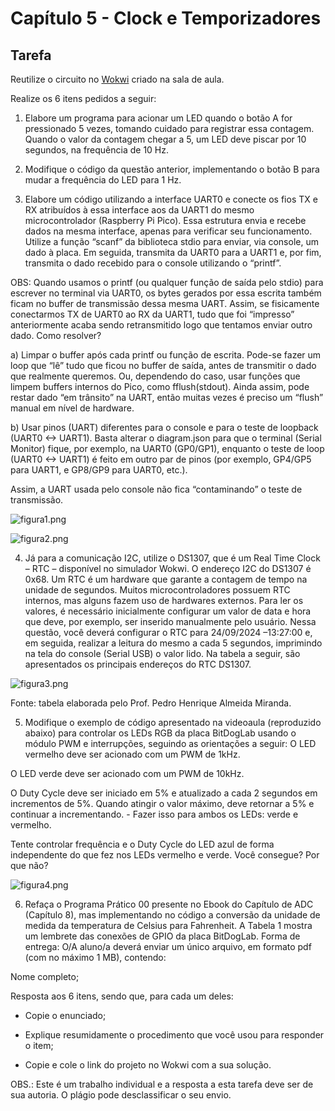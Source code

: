 # Capítulo 5 - Clock e Temporizadores

## Tarefa

Reutilize o circuito no [Wokwi](https://wokwi.com/) criado na sala de aula. 

Realize os 6 itens pedidos a seguir: 

1. Elabore um programa para acionar um LED quando o botão A for pressionado 5 vezes, tomando cuidado para registrar essa contagem. 
Quando o valor da contagem chegar a 5, um LED deve piscar por 10 segundos, na frequência de 10 Hz.

2. Modifique o código da questão anterior, implementando o botão B para mudar a frequência do LED para 1 Hz.

3. Elabore um código utilizando a interface UART0 e conecte os fios TX e RX atribuídos à essa interface aos da UART1 do mesmo microcontrolador (Raspberry Pi Pico). Essa estrutura envia e recebe dados na mesma interface, apenas para verificar seu funcionamento. Utilize a função “scanf” da biblioteca stdio para enviar, via console, um dado à placa. Em seguida, transmita da UART0 para a UART1 e, por fim, transmita o dado recebido para o console utilizando o “printf”. 

OBS: Quando usamos o printf (ou qualquer função de saída pelo stdio) para escrever no terminal via UART0, os bytes gerados por essa escrita também ficam no buffer de transmissão dessa mesma UART. Assim, se fisicamente conectarmos TX de UART0 ao RX da UART1, tudo que foi “impresso” anteriormente acaba sendo retransmitido logo que tentamos enviar outro dado.
Como resolver?

a) Limpar o buffer após cada printf ou função de escrita.
Pode-se fazer um loop que “lê” tudo que ficou no buffer de saída, antes de transmitir o dado que realmente queremos.
Ou, dependendo do caso, usar funções que limpem buffers internos do Pico, como fflush(stdout). Ainda assim, pode restar dado “em trânsito” na UART, então muitas vezes é preciso um “flush” manual em nível de hardware.

b) Usar pinos (UART) diferentes para o console e para o teste de loopback (UART0 <-> UART1).
Basta alterar o diagram.json para que o terminal (Serial Monitor) fique, por exemplo, na UART0 (GP0/GP1), enquanto o teste de loop (UART0 <-> UART1) é feito em outro par de pinos (por exemplo, GP4/GP5 para UART1, e GP8/GP9 para UART0, etc.).

Assim, a UART usada pelo console não fica “contaminando” o teste de transmissão.

![figura1.png]()

![figura2.png]()

4. Já para a comunicação I2C, utilize o DS1307, que é um Real Time Clock – RTC – disponível no simulador Wokwi. O endereço I2C do DS1307 é 0x68. Um RTC é um hardware que garante a contagem de tempo na unidade de segundos. Muitos microcontroladores possuem RTC internos, mas alguns fazem uso de hardwares externos. Para ler os valores, é necessário inicialmente configurar um valor de data e hora que deve, por exemplo, ser inserido manualmente pelo usuário. Nessa questão, você deverá configurar o RTC para 24/09/2024 –13:27:00 e, em seguida, realizar a leitura do mesmo a cada 5 segundos, imprimindo na tela do console (Serial USB) o valor lido. Na tabela a seguir, são apresentados os principais endereços do RTC DS1307.

![figura3.png]()

Fonte: tabela elaborada pelo Prof. Pedro Henrique Almeida Miranda.

5. Modifique o exemplo de código apresentado na videoaula (reproduzido abaixo) para controlar os LEDs RGB da placa BitDogLab usando o módulo PWM e interrupções, seguindo as orientações a seguir:
O LED vermelho deve ser acionado com um PWM de 1kHz.

O LED verde deve ser acionado com um PWM de 10kHz.

O Duty Cycle deve ser iniciado em 5% e atualizado a cada 2 segundos em incrementos de 5%. Quando atingir o valor máximo, deve retornar a 5% e continuar a incrementando. - Fazer isso para ambos os LEDs: verde e vermelho.

Tente controlar frequência e o Duty Cycle do LED azul de forma independente do que fez nos LEDs vermelho e verde. Você consegue? Por que não? 

![figura4.png]()

6. Refaça o Programa Prático 00 presente no Ebook do Capítulo de ADC (Capítulo 8), mas implementando no código a conversão da unidade de medida da temperatura de Celsius para Fahrenheit.
A Tabela 1 mostra um lembrete das conexões de GPIO da placa BitDogLab.
Forma de entrega: O/A aluno/a deverá enviar um único arquivo, em formato pdf (com no máximo 1 MB), contendo:

Nome completo;

Resposta aos 6 itens, sendo que, para cada um deles:

- Copie o enunciado;

- Explique resumidamente o procedimento que você usou para responder o item;

- Copie e cole o link do projeto no Wokwi com a sua solução. 

OBS.: Este é um trabalho individual e a resposta a esta tarefa deve ser de sua autoria. O plágio pode desclassificar o seu envio.
